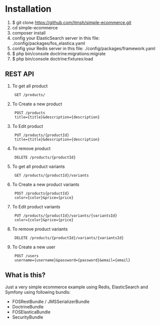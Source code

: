 Installation
=============

  1. $ git clone https://github.com/itmsh/simple-ecommerce.git
  2. cd simple-ecommerce
  3. composer install
  4. config your ElasticSearch server in this file: ./config/packages/fos_elastica.yaml
  5. config your Redis server in this file: ./config/packages/framework.yaml
  6. $ php bin/console doctrine:migrations:migrate
  7. $ php bin/console doctrine:fixtures:load

REST API
--------
  1. To get all product

          GET /products/

  2. To Create a new product

          POST /products
          title={title}&description={description}
  
  3. To Edit product

          PUT /products/{productId}
          title={title}&description={description}

  4. To remove product

          DELETE /products/{productId}

  5. To get all product variants

          GET /products/{productId}/variants

  6. To Create a new product variants

          POST /products{productId}
          color={color}&price={price}
  
  7. To Edit product variants

          PUT /products/{productId}/variants/{variantsId}
          color={color}&price={price}

  8. To remove product variants

          DELETE /products/{productId}/variants/{variantsId}

  9. To Create a new user

          POST /users
          username={username}&password={password}&email={email}


What is this?
-------------

Just a very simple ecommerce example using Redis, ElasticSearch and Symfony using following bundls:

- FOSRestBundle / JMSSerializerBundle
- DoctrineBundle
- FOSElasticaBundle
- SecurityBundle
